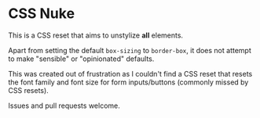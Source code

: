# CSS Nuke

This is a CSS reset that aims to unstylize **all** elements.

Apart from setting the default `box-sizing` to `border-box`, it does not attempt to make "sensible" or "opinionated" defaults.

This was created out of frustration as I couldn't find a CSS reset that resets the font family and font size for form inputs/buttons (commonly missed by CSS resets).

Issues and pull requests welcome.
